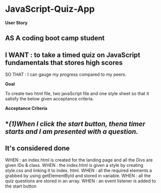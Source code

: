# JavaScript-Quiz-App

**User Story**

AS A coding boot camp student 
------
I WANT :  to take a timed quiz on JavaScript fundamentals that stores high scores
------
SO THAT : I can gauge my progress compared to my peers.

**Goal**

To create two html file, two javaScript file and one style sheet so that it satisfy the below given acceptance criteria.

**Acceptance Criteria**

**(1)*When I click the start button, thena timer starts and I am presented with a question.**
------
It's considered done<br>
------
WHEN : an index.html is created  for the landing page and all the Divs are given IDs & 
       class.
WHEN : the index.html is given a style by creating style.css and linking it to index.
       html.
WHEN : all the required elements a grabbed by using getElementById and stored in 
       variable.
WHEN : all the quiz questions are stored in an array.
WHEN : an event listener is added to the start button

